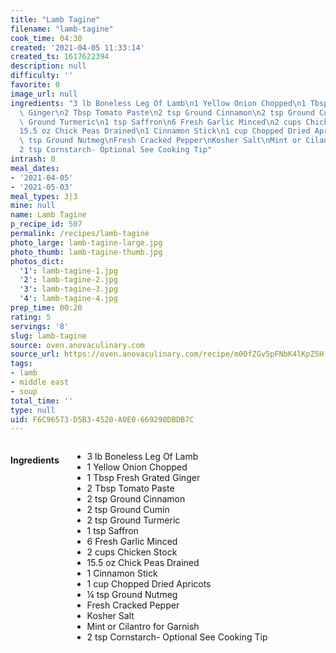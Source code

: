 ```yaml
---
title: "Lamb Tagine"
filename: "lamb-tagine"
cook_time: 04:30
created: '2021-04-05 11:33:14'
created_ts: 1617622394
description: null
difficulty: ''
favorite: 0
image_url: null
ingredients: "3 lb Boneless Leg Of Lamb\n1 Yellow Onion Chopped\n1 Tbsp Fresh Grated\
  \ Ginger\n2 Tbsp Tomato Paste\n2 tsp Ground Cinnamon\n2 tsp Ground Cumin\n2 tsp\
  \ Ground Turmeric\n1 tsp Saffron\n6 Fresh Garlic Minced\n2 cups Chicken Stock\n\
  15.5 oz Chick Peas Drained\n1 Cinnamon Stick\n1 cup Chopped Dried Apricots\n\xBC\
  \ tsp Ground Nutmeg\nFresh Cracked Pepper\nKosher Salt\nMint or Cilantro for Garnish\n\
  2 tsp Cornstarch- Optional See Cooking Tip"
intrash: 0
meal_dates:
- '2021-04-05'
- '2021-05-03'
meal_types: 3|3
mine: null
name: Lamb Tagine
p_recipe_id: 507
permalink: /recipes/lamb-tagine
photo_large: lamb-tagine-large.jpg
photo_thumb: lamb-tagine-thumb.jpg
photos_dict:
  '1': lamb-tagine-1.jpg
  '2': lamb-tagine-2.jpg
  '3': lamb-tagine-3.jpg
  '4': lamb-tagine-4.jpg
prep_time: 00:20
rating: 5
servings: '8'
slug: lamb-tagine
source: oven.anovaculinary.com
source_url: https://oven.anovaculinary.com/recipe/m00fZGv5pFNbK4lKpZ5H
tags:
- lamb
- middle east
- soup
total_time: ''
type: null
uid: F6C96573-D5B3-4520-A0E0-669290DBDB7C
---
```

<div class="large-8 medium-7 columns" id="writeup">	</div><!-- #writeup -->
</div><!-- #row-one -->
<div class="row" id="row-two">	<div class="medium-4 small-5 columns" id="ingredients"><h4>Ingredients</h4><div class="box box-ingredients content"><ul>
<li>3 lb Boneless Leg Of Lamb</li>
<li>1 Yellow Onion Chopped</li>
<li>1 Tbsp Fresh Grated Ginger</li>
<li>2 Tbsp Tomato Paste</li>
<li>2 tsp Ground Cinnamon</li>
<li>2 tsp Ground Cumin</li>
<li>2 tsp Ground Turmeric</li>
<li>1 tsp Saffron</li>
<li>6 Fresh Garlic Minced</li>
<li>2 cups Chicken Stock</li>
<li>15.5 oz Chick Peas Drained</li>
<li>1 Cinnamon Stick</li>
<li>1 cup Chopped Dried Apricots</li>
<li>¼ tsp Ground Nutmeg</li>
<li>Fresh Cracked Pepper</li>
<li>Kosher Salt</li>
<li>Mint or Cilantro for Garnish</li>
<li>2 tsp Cornstarch- Optional See Cooking Tip</li>
</ul>
</div>	</div>	<div class="medium-6 small-7 columns" id="directions">	</div>